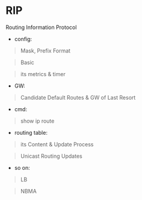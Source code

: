 # RIP

Routing Information Protocol

* config:

> Mask, Prefix Format

> Basic

> its metrics & timer

* GW:

> Candidate Default Routes & GW of Last Resort

* cmd:

> show ip route

* routing table:

> its Content & Update Process

> Unicast Routing Updates

* so on:

> LB

> NBMA
